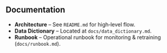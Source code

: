 ## Documentation

- **Architecture** – See `README.md` for high‑level flow.
- **Data Dictionary** – Located at `docs/data_dictionary.md`.
- **Runbook** – Operational runbook for monitoring & retraining (`docs/runbook.md`).
